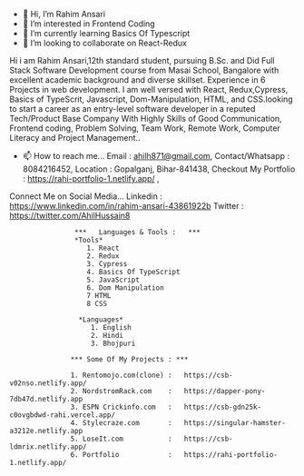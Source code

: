 - 👋 Hi, I’m Rahim Ansari
- 👀 I’m interested in Frontend Coding
- 🌱 I’m currently learning Basics Of Typescript
- 💞️ I’m looking to collaborate on React-Redux

Hi i am Rahim Ansari,12th standard student, pursuing B.Sc. and Did Full Stack Software Development course from Masai School, Bangalore with excellent academic background and diverse skillset. Experience in 6 Projects in web development. I am well versed with React, Redux,Cypress, Basics of TypeScrit, Javascript, Dom-Manipulation, HTML, and CSS.looking to start a career as an entry-level software developer in a reputed Tech/Product Base Company With Highly Skills of Good Communication, Frontend coding,  Problem Solving, Team Work, Remote Work, Computer Literacy and Project Management..


- 📫 How to reach me...
 Email : ahilh871@gmail.com,
 Contact/Whatsapp : 8084216452,
 Location : Gopalganj, Bihar-841438,
 Checkout My Portfolio : https://rahi-portfolio-1.netlify.app/ ,
 
 Connect Me on Social Media...
 Linkedin :  https://www.linkedin.com/in/rahim-ansari-43861922b
 Twitter :  https://twitter.com/AhilHussain8
 
 
                    ***   Languages & Tools :   ***
                    *Tools*
                       1. React
                       2. Redux
                       3. Cypress
                       4. Basics Of TypeScript
                       5. JavaScript
                       6. Dom Manipulation
                       7 HTML
                       8 CSS
                     
                     *Languages*
                        1. English 
                        2. Hindi
                        3. Bhojpuri
                      
                   *** Some Of My Projects : ***
                   
                   1. Rentomojo.com(clone) :   https://csb-v02nso.netlify.app/
                   2. NordstromRack.com    :   https://dapper-pony-7db47d.netlify.app
                   3. ESPN Crickinfo.com   :   https://csb-gdn25k-c0ovgbdwd-rahi.vercel.app/
                   4. Stylecraze.com       :   https://singular-hamster-a3212e.netlify.app
                   5. LoseIt.com           :   https://csb-ldmrix.netlify.app/
                   6. Portfolio            :   https://rahi-portfolio-1.netlify.app/ 
